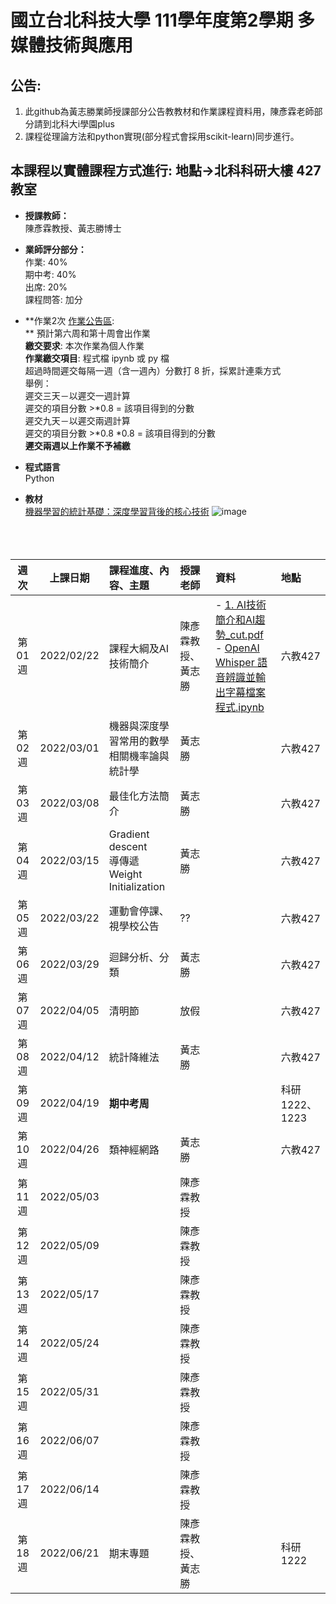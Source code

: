 # 國立台北科技大學 111學年度第2學期 多媒體技術與應用
## 公告:<br>  
1. 此github為黃志勝業師授課部分公告教教材和作業課程資料用，陳彥霖老師部分請到北科大i學園plus<br>  
2. 課程從理論方法和python實現(部分程式會採用scikit-learn)同步進行。<br>

## 本課程以實體課程方式進行: 地點→北科科研大樓 427教室

* **授課教師：** <br>
陳彥霖教授、黃志勝博士 <br>

* **業師評分部分：** <br>
作業: 40% <br>
期中考: 40% <br>
出席: 20% <br>
課程問答: 加分<br>

* **作業2次 [作業公告區](https://github.com/TommyHuang821/NTUT_Course/tree/main/NTUT_111-2_MTA/HomeWork):  <br>
** 預計第六周和第十周會出作業 <br>
**繳交要求**: 本次作業為個人作業<br>
**作業繳交項目**: 程式檔 ipynb 或 py 檔 <br>
超過時間遲交每隔一週（含一週內）分數打 8 折，採累計連乘方式  <br>
舉例：<br>
遲交三天－以遲交一週計算<br>
遲交的項目分數 >*0.8 = 該項目得到的分數<br>
遲交九天－以遲交兩週計算<br>
遲交的項目分數 >*0.8 *0.8 = 該項目得到的分數<br>
**遲交兩週以上作業不予補繳**

* **程式語言** <br>
Python

* **教材** <br>
[機器學習的統計基礎：深度學習背後的核心技術](https://www.flag.com.tw/books/product/F1319)
![image](https://user-images.githubusercontent.com/25295252/154414691-323e68f1-e029-42a4-88ac-c53e4763a328.png)
<br><br><br><br>


 |週次|上課日期|課程進度、內容、主題|授課老師|資料| 地點 |
 |:---:|:---:|:---|:---|:---|:---|
 |第01週|2022/02/22 | 課程大綱及AI技術簡介| 陳彥霖教授、黃志勝 | - [1. AI技術簡介和AI趨勢_cut.pdf](https://reurl.cc/xlg8ke)<br> - [OpenAI Whisper 語音辨識並輸出字幕檔案程式.ipynb](https://reurl.cc/LN0oZ3)|六教427|
 |第02週|2022/03/01 | 機器與深度學習常用的數學 <br> 相關機率論與統計學 | 黃志勝  |  | 六教427|
 |第03週|2022/03/08 | 最佳化方法簡介  | 黃志勝   |  | 六教427|
 |第04週|2022/03/15 | Gradient descent <br> 導傳遞 <br> Weight Initialization <br> 	| 黃志勝 |  |六教427|
 |第05週|2022/03/22| 運動會停課、視學校公告 | ?? |  |六教427|
 |第06週|2022/03/29 | 迴歸分析、分類	 | 黃志勝 | |六教427|
 |第07週|2022/04/05| 清明節 | 放假 | |六教427|
 |第08週|2022/04/12 |統計降維法 | 黃志勝 | |六教427|
 |第09週|2022/04/19 | **期中考周**|  |  |科研1222、1223|
 |第10週|2022/04/26 | 類神經網路| 黃志勝 | |六教427|
 |第11週|2022/05/03 | | 陳彥霖教授 |  ||
 |第12週|2022/05/09 | | 陳彥霖教授 |  ||
 |第13週|2022/05/17 | | 陳彥霖教授 |  ||
 |第14週|2022/05/24 | | 陳彥霖教授 |  ||
 |第15週|2022/05/31 | | 陳彥霖教授 |  ||
 |第16週|2022/06/07 | | 陳彥霖教授 |  ||
 |第17週|2022/06/14 | | 陳彥霖教授 |  ||
 |第18週|2022/06/21 | 期末專題| 陳彥霖教授、黃志勝 |  |科研1222|




